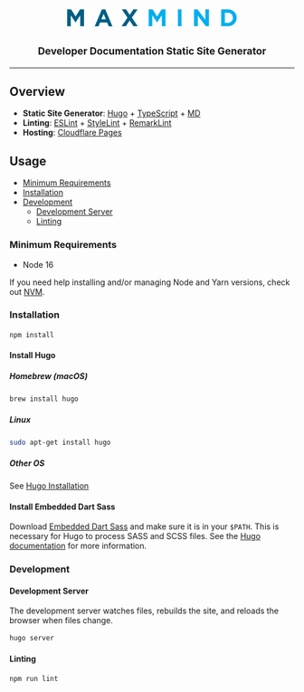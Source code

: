 <h2 align="center">
  <img
    alt="MaxMind"
    src="./assets/maxmind-logo.svg"
    width="300"
  />
  <br/>
  <br/>
  <small>Developer Documentation Static Site Generator</small>
</h3>

***

## Overview

* **Static Site Generator**: [Hugo](https://gohugo.io/) +
  [TypeScript](https://www.typescriptlang.org/) +
  [MD](https://www.markdownguide.org/)
* **Linting**: [ESLint](https://eslint.org/) +
  [StyleLint](https://stylelint.io/) +
  [RemarkLint](https://github.com/remarkjs/remark-lint)
* **Hosting**: [Cloudflare Pages](https://pages.cloudflare.com/)

## Usage

* [Minimum Requirements](#minimum-requirements)
* [Installation](#installation)
* [Development](#development)
  * [Development Server](#development-server)
  * [Linting](#linting)

### Minimum Requirements

* Node 16

If you need help installing and/or managing Node and Yarn versions, check out [NVM](https://github.com/nvm-sh/nvm).

### Installation

```sh
npm install
```

#### Install Hugo

##### Homebrew (macOS)

```sh
brew install hugo
```

##### Linux

```sh
sudo apt-get install hugo
```

##### Other OS

See [Hugo Installation](https://gohugo.io/getting-started/installing/)

#### Install Embedded Dart Sass

Download [Embedded Dart Sass](https://github.com/sass/dart-sass-embedded/releases)
and make sure it is in your `$PATH`. This is necessary for Hugo to process SASS
and SCSS files. See the [Hugo documentation](https://gohugo.io/hugo-pipes/scss-sass/)
for more information.

### Development

#### Development Server

The development server watches files, rebuilds the site, and reloads the browser
when files change.

```sh
hugo server
```

#### Linting

```sh
npm run lint
```
